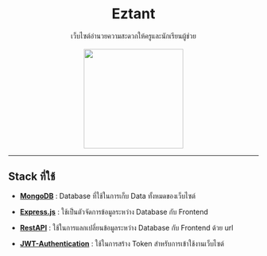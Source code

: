 <div align="center" >
    <div>
        <h1 color="red">Eztant</h1>
        <span>เว็บไซต์อำนวยความสะดวกให้ครูและนักเรียนผู้ช่วย</span>
    </div>
    <br/>
    <img src="https://raw.githubusercontent.com/kaopcy/eztant-frontend/867238499b25c388852f497fd52ba1572279715f/src/assets/logos/eztant.svg" width="200" ></img>
</div>

---

## Stack ที่ใช้
- [<b>MongoDB</b>](https://www.mongodb.com/) : Database ที่ใช้ในการเก็บ Data ทั้งหมดของเว็บไซต์

- [<b>Express.js</b>](https://expressjs.com/) : ใช้เป็นตัวจัดการข้อมูลระหว่าง Database กับ Frontend

- [<b>RestAPI</b>](https://restfulapi.net/) : ใช้ในการแลกเปลี่ยนข้อมูลระหว่าง Database กับ Frontend ด้วย url

- [<b>JWT-Authentication</b>](https://jwt.io/) : ใช้ในการสร้าง Token สำหรับการเข้าใช้งานเว็บไซต์
